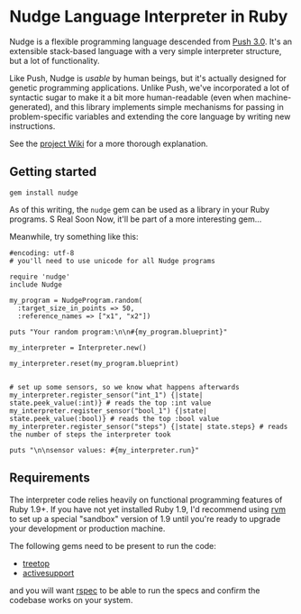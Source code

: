 # Nudge Language Interpreter in Ruby

Nudge is a flexible programming language descended from [Push 3.0](http://hampshire.edu/lspector/push3-description.html "Push 3"). It's an extensible stack-based language with a very simple interpreter structure, but a lot of functionality.

Like Push, Nudge is _usable_ by human beings, but it's actually designed for genetic programming applications. Unlike Push, we've incorporated a lot of syntactic sugar to make it a bit more human-readable (even when machine-generated), and this library implements simple mechanisms for passing in problem-specific variables and extending the core language by writing new instructions.

See the [project Wiki](http://github.com/Vaguery/Nudge/wikis) for a more thorough explanation.

## Getting started

    gem install nudge

As of this writing, the `nudge` gem can be used as a library in your Ruby programs. S Real Soon Now, it'll be part of a more interesting gem…

Meanwhile, try something like this:

    #encoding: utf-8
    # you'll need to use unicode for all Nudge programs
    
    require 'nudge'
    include Nudge
    
    my_program = NudgeProgram.random(
      :target_size_in_points => 50,
      :reference_names => ["x1", "x2"])
    
    puts "Your random program:\n\n#{my_program.blueprint}"
    
    my_interpreter = Interpreter.new()
    
    my_interpreter.reset(my_program.blueprint)
    
    
    # set up some sensors, so we know what happens afterwards
    my_interpreter.register_sensor("int_1") {|state| state.peek_value(:int)} # reads the top :int value
    my_interpreter.register_sensor("bool_1") {|state| state.peek_value(:bool)} # reads the top :bool value
    my_interpreter.register_sensor("steps") {|state| state.steps} # reads the number of steps the interpreter took
    
    puts "\n\nsensor values: #{my_interpreter.run}"


## Requirements

The interpreter code relies heavily on functional programming features of Ruby 1.9+. If you have not yet installed Ruby 1.9, I'd recommend using [rvm](http://rvm.beginrescueend.com/) to set up a special "sandbox" version of 1.9 until you're ready to upgrade your development or production machine.

The following gems need to be present to run the code:

* [treetop](http://treetop.rubyforge.org/)
* [activesupport](http://as.rubyonrails.org/)
  
and you will want [rspec](http://rspec.info/) to be able to run the specs and confirm the codebase works on your system.